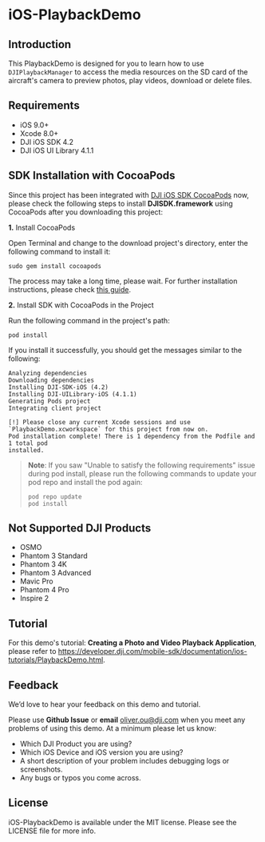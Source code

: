 # iOS-PlaybackDemo

## Introduction

This PlaybackDemo is designed for you to learn how to use `DJIPlaybackManager` to access the media resources on the SD card of the aircraft's camera to preview photos, play videos, download or delete files.

## Requirements

 - iOS 9.0+
 - Xcode 8.0+
 - DJI iOS SDK 4.2
 - DJI iOS UI Library 4.1.1

## SDK Installation with CocoaPods

Since this project has been integrated with [DJI iOS SDK CocoaPods](https://cocoapods.org/pods/DJI-SDK-iOS) now, please check the following steps to install **DJISDK.framework** using CocoaPods after you downloading this project:

**1.** Install CocoaPods

Open Terminal and change to the download project's directory, enter the following command to install it:

~~~
sudo gem install cocoapods
~~~

The process may take a long time, please wait. For further installation instructions, please check [this guide](https://guides.cocoapods.org/using/getting-started.html#getting-started).

**2.** Install SDK with CocoaPods in the Project

Run the following command in the project's path:

~~~
pod install
~~~

If you install it successfully, you should get the messages similar to the following:

~~~
Analyzing dependencies
Downloading dependencies
Installing DJI-SDK-iOS (4.2)
Installing DJI-UILibrary-iOS (4.1.1)
Generating Pods project
Integrating client project

[!] Please close any current Xcode sessions and use `PlaybackDemo.xcworkspace` for this project from now on.
Pod installation complete! There is 1 dependency from the Podfile and 1 total pod
installed.
~~~

> **Note**: If you saw "Unable to satisfy the following requirements" issue during pod install, please run the following commands to update your pod repo and install the pod again:
> 
> ~~~
> pod repo update
> pod install
> ~~~

## Not Supported DJI Products

 - OSMO
 - Phantom 3 Standard
 - Phantom 3 4K
 - Phantom 3 Advanced
 - Mavic Pro
 - Phantom 4 Pro
 - Inspire 2

## Tutorial

For this demo's tutorial: **Creating a Photo and Video Playback Application**, please refer to <https://developer.dji.com/mobile-sdk/documentation/ios-tutorials/PlaybackDemo.html>.

## Feedback

We’d love to hear your feedback on this demo and tutorial.

Please use **Github Issue** or **email** [oliver.ou@dji.com](oliver.ou@dji.com) when you meet any problems of using this demo. At a minimum please let us know:

* Which DJI Product you are using?
* Which iOS Device and iOS version you are using?
* A short description of your problem includes debugging logs or screenshots.
* Any bugs or typos you come across.

## License

iOS-PlaybackDemo is available under the MIT license. Please see the LICENSE file for more info.
